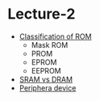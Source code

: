 # Lecture-2

- [Classification of ROM](https://www.geeksforgeeks.org/classification-and-programming-of-read-only-memory-rom/)
  - Mask ROM
  - PROM
  - EPROM
  - EEPROM
- [SRAM vs DRAM](https://www.geeksforgeeks.org/difference-between-sram-and-dram/?ref=gcse)
- [Periphera device](https://www.computernetworkingnotes.com/networking-tutorials/computer-peripheral-devices-and-their-functions-explained.html)
